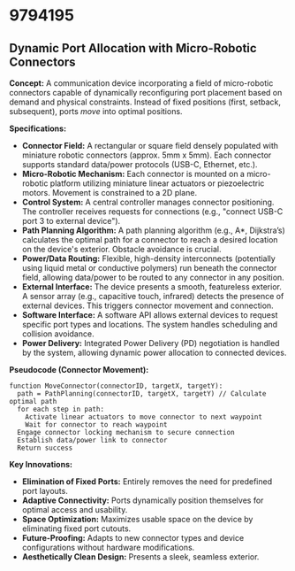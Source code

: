 # 9794195

## Dynamic Port Allocation with Micro-Robotic Connectors

**Concept:** A communication device incorporating a field of micro-robotic connectors capable of dynamically reconfiguring port placement based on demand and physical constraints. Instead of fixed positions (first, setback, subsequent), ports *move* into optimal positions.

**Specifications:**

*   **Connector Field:** A rectangular or square field densely populated with miniature robotic connectors (approx. 5mm x 5mm). Each connector supports standard data/power protocols (USB-C, Ethernet, etc.).
*   **Micro-Robotic Mechanism:** Each connector is mounted on a micro-robotic platform utilizing miniature linear actuators or piezoelectric motors. Movement is constrained to a 2D plane.
*   **Control System:** A central controller manages connector positioning.  The controller receives requests for connections (e.g., "connect USB-C port 3 to external device").
*   **Path Planning Algorithm:** A path planning algorithm (e.g., A\*, Dijkstra’s) calculates the optimal path for a connector to reach a desired location on the device's exterior. Obstacle avoidance is crucial.
*   **Power/Data Routing:** Flexible, high-density interconnects (potentially using liquid metal or conductive polymers) run beneath the connector field, allowing data/power to be routed to any connector in any position.
*   **External Interface:** The device presents a smooth, featureless exterior.  A sensor array (e.g., capacitive touch, infrared) detects the presence of external devices. This triggers connector movement and connection.
*   **Software Interface:** A software API allows external devices to request specific port types and locations. The system handles scheduling and collision avoidance.
*   **Power Delivery:** Integrated Power Delivery (PD) negotiation is handled by the system, allowing dynamic power allocation to connected devices.

**Pseudocode (Connector Movement):**

```
function MoveConnector(connectorID, targetX, targetY):
  path = PathPlanning(connectorID, targetX, targetY) // Calculate optimal path
  for each step in path:
    Activate linear actuators to move connector to next waypoint
    Wait for connector to reach waypoint
  Engage connector locking mechanism to secure connection
  Establish data/power link to connector
  Return success
```

**Key Innovations:**

*   **Elimination of Fixed Ports:** Entirely removes the need for predefined port layouts.
*   **Adaptive Connectivity:** Ports dynamically position themselves for optimal access and usability.
*   **Space Optimization:** Maximizes usable space on the device by eliminating fixed port cutouts.
*   **Future-Proofing:** Adapts to new connector types and device configurations without hardware modifications.
*   **Aesthetically Clean Design:** Presents a sleek, seamless exterior.